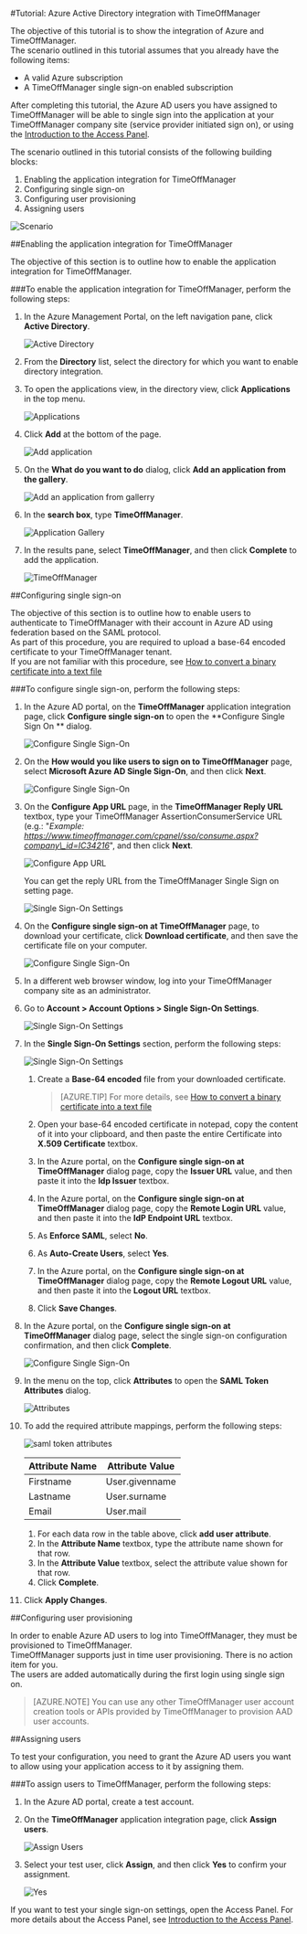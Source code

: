 <properties 
    pageTitle="Tutorial: Azure Active Directory integration with TimeOffManager | Microsoft Azure" 
    description="Learn how to use TimeOffManager with Azure Active Directory to enable single sign-on, automated provisioning, and more!" 
    services="active-directory" 
    authors="jeevansd"  
    documentationCenter="na" 
    manager="stevenpo"/>
<tags 
    ms.service="active-directory" 
    ms.devlang="na" 
    ms.topic="article" 
    ms.tgt_pltfrm="na" 
    ms.workload="identity" 
    ms.date="04/06/2016" 
    ms.author="jeedes" />

#Tutorial: Azure Active Directory integration with TimeOffManager
  
The objective of this tutorial is to show the integration of Azure and TimeOffManager.  
The scenario outlined in this tutorial assumes that you already have the following items:

-   A valid Azure subscription
-   A TimeOffManager single sign-on enabled subscription
  
After completing this tutorial, the Azure AD users you have assigned to TimeOffManager will be able to single sign into the application at your TimeOffManager company site (service provider initiated sign on), or using the [Introduction to the Access Panel](active-directory-saas-access-panel-introduction.md).
  
The scenario outlined in this tutorial consists of the following building blocks:

1.  Enabling the application integration for TimeOffManager
2.  Configuring single sign-on
3.  Configuring user provisioning
4.  Assigning users

![Scenario](./media/active-directory-saas-timeoffmanager-tutorial/IC795909.png "Scenario")

##Enabling the application integration for TimeOffManager
  
The objective of this section is to outline how to enable the application integration for TimeOffManager.

###To enable the application integration for TimeOffManager, perform the following steps:

1.  In the Azure Management Portal, on the left navigation pane, click **Active Directory**.

    ![Active Directory](./media/active-directory-saas-timeoffmanager-tutorial/IC700993.png "Active Directory")

2.  From the **Directory** list, select the directory for which you want to enable directory integration.

3.  To open the applications view, in the directory view, click **Applications** in the top menu.

    ![Applications](./media/active-directory-saas-timeoffmanager-tutorial/IC700994.png "Applications")

4.  Click **Add** at the bottom of the page.

    ![Add application](./media/active-directory-saas-timeoffmanager-tutorial/IC749321.png "Add application")

5.  On the **What do you want to do** dialog, click **Add an application from the gallery**.

    ![Add an application from gallerry](./media/active-directory-saas-timeoffmanager-tutorial/IC749322.png "Add an application from gallerry")

6.  In the **search box**, type **TimeOffManager**.

    ![Application Gallery](./media/active-directory-saas-timeoffmanager-tutorial/IC795910.png "Application Gallery")

7.  In the results pane, select **TimeOffManager**, and then click **Complete** to add the application.

    ![TimeOffManager](./media/active-directory-saas-timeoffmanager-tutorial/IC795911.png "TimeOffManager")

##Configuring single sign-on
  
The objective of this section is to outline how to enable users to authenticate to TimeOffManager with their account in Azure AD using federation based on the SAML protocol.  
As part of this procedure, you are required to upload a base-64 encoded certificate to your TimeOffManager tenant.  
If you are not familiar with this procedure, see [How to convert a binary certificate into a text file](http://youtu.be/PlgrzUZ-Y1o)

###To configure single sign-on, perform the following steps:

1.  In the Azure AD portal, on the **TimeOffManager** application integration page, click **Configure single sign-on** to open the **Configure Single Sign On ** dialog.

    ![Configure Single Sign-On](./media/active-directory-saas-timeoffmanager-tutorial/IC795912.png "Configure Single Sign-On")

2.  On the **How would you like users to sign on to TimeOffManager** page, select **Microsoft Azure AD Single Sign-On**, and then click **Next**.

    ![Configure Single Sign-On](./media/active-directory-saas-timeoffmanager-tutorial/IC795913.png "Configure Single Sign-On")

3.  On the **Configure App URL** page, in the **TimeOffManager Reply URL** textbox, type your TimeOffManager AssertionConsumerService URL (e.g.: "*Example: https://www.timeoffmanager.com/cpanel/sso/consume.aspx?company\_id=IC34216*", and then click **Next**.

    ![Configure App URL](./media/active-directory-saas-timeoffmanager-tutorial/IC795914.png "Configure App URL")

    You can get the reply URL from the TimeOffManager Single Sign on setting page.

    ![Single Sign-On Settings](./media/active-directory-saas-timeoffmanager-tutorial/IC795915.png "Single Sign-On Settings")

4.  On the **Configure single sign-on at TimeOffManager** page, to download your certificate, click **Download certificate**, and then save the certificate file on your computer.

    ![Configure Single Sign-On](./media/active-directory-saas-timeoffmanager-tutorial/IC795916.png "Configure Single Sign-On")

5.  In a different web browser window, log into your TimeOffManager company site as an administrator.

6.  Go to **Account \> Account Options \> Single Sign-On Settings**.

    ![Single Sign-On Settings](./media/active-directory-saas-timeoffmanager-tutorial/IC795917.png "Single Sign-On Settings")

7.  In the **Single Sign-On Settings** section, perform the following steps:

    ![Single Sign-On Settings](./media/active-directory-saas-timeoffmanager-tutorial/IC795918.png "Single Sign-On Settings")

    1.  Create a **Base-64 encoded** file from your downloaded certificate.  

        >[AZURE.TIP] For more details, see [How to convert a binary certificate into a text file](http://youtu.be/PlgrzUZ-Y1o)

    2.  Open your base-64 encoded certificate in notepad, copy the content of it into your clipboard, and then paste the entire Certificate into **X.509 Certificate** textbox.
    3.  In the Azure portal, on the **Configure single sign-on at TimeOffManager** dialog page, copy the **Issuer URL** value, and then paste it into the **Idp Issuer** textbox.
    4.  In the Azure portal, on the **Configure single sign-on at TimeOffManager** dialog page, copy the **Remote Login URL** value, and then paste it into the **IdP Endpoint URL** textbox.
    5.  As **Enforce SAML**, select **No**.
    6.  As **Auto-Create Users**, select **Yes**.
    7.  In the Azure portal, on the **Configure single sign-on at TimeOffManager** dialog page, copy the **Remote Logout URL** value, and then paste it into the **Logout URL** textbox.
    8.  Click **Save Changes**.

8.  In the Azure portal, on the **Configure single sign-on at TimeOffManager** dialog page, select the single sign-on configuration confirmation, and then click **Complete**.

    ![Configure Single Sign-On](./media/active-directory-saas-timeoffmanager-tutorial/IC795919.png "Configure Single Sign-On")

9.  In the menu on the top, click **Attributes** to open the **SAML Token Attributes** dialog.

    ![Attributes](./media/active-directory-saas-timeoffmanager-tutorial/IC795920.png "Attributes")

10. To add the required attribute mappings, perform the following steps:

    ![saml token attributes](./media/active-directory-saas-timeoffmanager-tutorial/IC795921.png "saml token attributes")

    |Attribute Name|Attribute Value|
	|---|---|
    |Firstname|User.givenname|
	|Lastname|User.surname|
	|Email|User.mail|

    1.  For each data row in the table above, click **add user attribute**.
    2.  In the **Attribute Name** textbox, type the attribute name shown for that row.
    3.  In the **Attribute Value** textbox, select the attribute value shown for that row.
    4.  Click **Complete**.

11. Click **Apply Changes**.

##Configuring user provisioning
  
In order to enable Azure AD users to log into TimeOffManager, they must be provisioned to TimeOffManager.  
TimeOffManager supports just in time user provisioning. There is no action item for you.  
The users are added automatically during the first login using single sign on.

>[AZURE.NOTE] You can use any other TimeOffManager user account creation tools or APIs provided by TimeOffManager to provision AAD user accounts.

##Assigning users
  
To test your configuration, you need to grant the Azure AD users you want to allow using your application access to it by assigning them.

###To assign users to TimeOffManager, perform the following steps:

1.  In the Azure AD portal, create a test account.

2.  On the **TimeOffManager** application integration page, click **Assign users**.

    ![Assign Users](./media/active-directory-saas-timeoffmanager-tutorial/IC795922.png "Assign Users")

3.  Select your test user, click **Assign**, and then click **Yes** to confirm your assignment.

    ![Yes](./media/active-directory-saas-timeoffmanager-tutorial/IC767830.png "Yes")
  
If you want to test your single sign-on settings, open the Access Panel. For more details about the Access Panel, see [Introduction to the Access Panel](active-directory-saas-access-panel-introduction.md).
